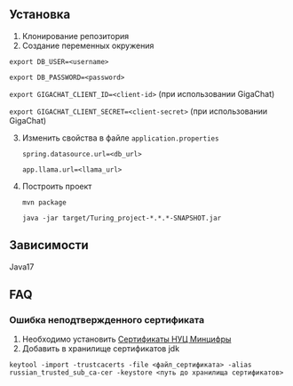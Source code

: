 ## Установка
1. Клонирование репозитория
2. Создание переменных окружения

```export DB_USER=<username>```

```export DB_PASSWORD=<password>```

```export GIGACHAT_CLIENT_ID=<client-id>``` (при использовании GigaChat)

```export GIGACHAT_CLIENT_SECRET=<client-secret>``` (при использовании GigaChat)

3. Изменить свойства в файле ```application.properties```

   ```spring.datasource.url=<db_url>```

   ```app.llama.url=<llama_url>```

4. Построить проект

    ```mvn package ```

    ```java -jar target/Turing_project-*.*.*-SNAPSHOT.jar```

## Зависимости
Java17

## FAQ
### Ошибка неподтвержденного сертификата
1. Необходимо установить [Сертификаты НУЦ Минцифры](https://developers.sber.ru/docs/ru/gigachat/certificates)
2. Добавить в хранилище сертификатов jdk

```keytool -import -trustcacerts -file <файл_сертификата> -alias russian_trusted_sub_ca-cer -keystore <путь до хранилища сертификатов>```
